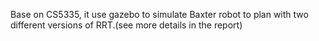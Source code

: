 Base on CS5335, it use gazebo to simulate Baxter robot to plan with two different versions of RRT.(see more details in the report)
